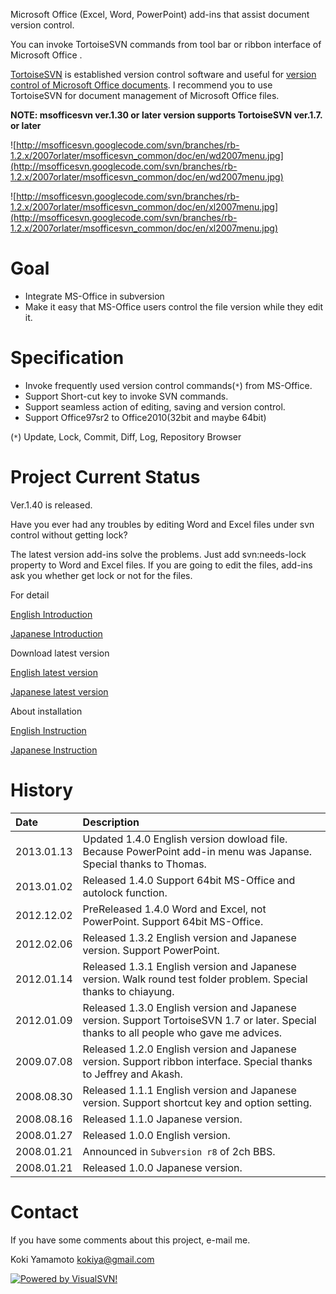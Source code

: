 Microsoft Office (Excel, Word, PowerPoint) add-ins that assist document version control.

You can invoke TortoiseSVN commands from tool bar or ribbon interface of Microsoft Office .

[TortoiseSVN](http://tortoisesvn.net/downloads.html) is established version control software and useful for [version control of Microsoft Office documents](http://newgeeks.blogspot.jp/2006/08/word-document-management-using-svn.html).
I recommend you to use TortoiseSVN for document management of Microsoft Office files.

**NOTE: msofficesvn ver.1.30 or later version supports TortoiseSVN ver.1.7. or later**

![http://msofficesvn.googlecode.com/svn/branches/rb-1.2.x/2007orlater/msofficesvn_common/doc/en/wd2007menu.jpg](http://msofficesvn.googlecode.com/svn/branches/rb-1.2.x/2007orlater/msofficesvn_common/doc/en/wd2007menu.jpg)

![http://msofficesvn.googlecode.com/svn/branches/rb-1.2.x/2007orlater/msofficesvn_common/doc/en/xl2007menu.jpg](http://msofficesvn.googlecode.com/svn/branches/rb-1.2.x/2007orlater/msofficesvn_common/doc/en/xl2007menu.jpg)

# Goal #

  * Integrate MS-Office in subversion
  * Make it easy that MS-Office users control the file version while they edit it.

# Specification #

  * Invoke frequently used version control commands(`*`) from MS-Office.
  * Support Short-cut key to invoke SVN commands.
  * Support seamless action of editing, saving and version control.
  * Support Office97sr2 to Office2010(32bit and maybe 64bit)

(`*`) Update, Lock, Commit, Diff, Log, Repository Browser

# Project Current Status #

Ver.1.40 is released.

Have you ever had any troubles by editing Word and Excel files under svn control without getting lock?

The latest version add-ins solve the problems. Just add svn:needs-lock property to Word and Excel files. If you are going to edit the files, add-ins ask you whether get lock or not for the files.

For detail

[English Introduction](http://code.google.com/p/msofficesvn/wiki/Introduction)

[Japanese Introduction](http://code.google.com/p/msofficesvn/wiki/Introduction_ja)

Download latest version

[English latest version](http://msofficesvn.googlecode.com/files/msofficesvn_140_en.zip)

[Japanese latest version](http://msofficesvn.googlecode.com/files/msofficesvn_140_ja.zip)

About installation

[English Instruction](http://code.google.com/p/msofficesvn/wiki/Install)

[Japanese Instruction](http://code.google.com/p/msofficesvn/wiki/Install_ja)

# History #

|Date|Description|
|:---|:----------|
|2013.01.13|Updated 1.4.0 English version dowload file. Because PowerPoint add-in menu was Japanse. Special thanks to Thomas.|
|2013.01.02|Released 1.4.0 Support 64bit MS-Office and autolock function.|
|2012.12.02|PreReleased 1.4.0 Word and Excel, not PowerPoint. Support 64bit MS-Office.|
|2012.02.06|Released 1.3.2 English version and Japanese version. Support PowerPoint.|
|2012.01.14|Released 1.3.1 English version and Japanese version. Walk round test folder problem. Special thanks to chiayung.|
|2012.01.09|Released 1.3.0 English version and Japanese version. Support TortoiseSVN 1.7 or later. Special thanks to all people who gave me advices.|
|2009.07.08|Released 1.2.0 English version and Japanese version. Support ribbon interface. Special thanks to Jeffrey and Akash.|
|2008.08.30|Released 1.1.1 English version and Japanese version. Support shortcut key and option setting.|
|2008.08.16|Released 1.1.0 Japanese version.|
|2008.01.27|Released 1.0.0 English version.|
|2008.01.21|Announced in `Subversion r8` of 2ch BBS.|
|2008.01.21|Released 1.0.0 Japanese version.|

# Contact #

If you have some comments about this project, e-mail me.

Koki Yamamoto <kokiya@gmail.com>


<a href='http://www.visualsvn.com/'>
<img src='http://www.visualsvn.com/images/VisualSVN_125x37.gif' alt='Powered by VisualSVN!' />
</a>